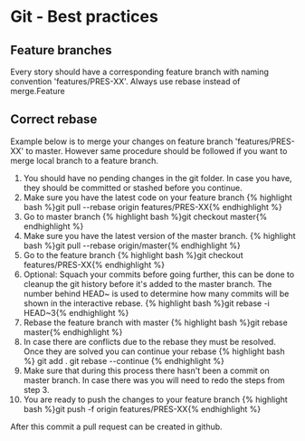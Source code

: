 # Git - Best practices

## Feature branches
Every story should have a corresponding feature branch with naming convention 'features/PRES-XX'. 
Always use rebase instead of merge.Feature


## Correct rebase
Example below is to merge your changes on feature branch 'features/PRES-XX' to master. However same procedure should be followed if you want to merge local branch to a feature branch.

1. You should have no pending changes in the git folder. In case you have, they should be committed or stashed before you continue.
2. Make sure you have the latest code on your feature branch
    {% highlight bash %}git pull --rebase origin features/PRES-XX{% endhighlight %}
3. Go to master branch
    {% highlight bash %}git checkout master{% endhighlight %}
4. Make sure you have the latest version of the master branch.
    {% highlight bash %}git pull --rebase origin/master{% endhighlight %}
5. Go to the feature branch
    {% highlight bash %}git checkout features/PRES-XX{% endhighlight %}
6. Optional: Squach your commits before going further, this can be done to cleanup the git history before it's added to the master branch. The number behind HEAD~ is used to determine how many commits will be shown in the interactive rebase.
    {% highlight bash %}git rebase -i HEAD~3{% endhighlight %}
7. Rebase the feature branch with master
    {% highlight bash %}git rebase master{% endhighlight %}
8. In case there are conflicts due to the rebase they must be resolved. Once they are solved you can continue your rebase
    {% highlight bash %}
    git add .
    git rebase --continue
    {% endhighlight %}
9. Make sure that during this process there hasn't been a commit on master branch. In case there was you will need to redo the steps from step 3.
10. You are ready to push the changes to your feature branch
    {% highlight bash %}git push -f origin features/PRES-XX{% endhighlight %}

After this commit a pull request can be created in github.